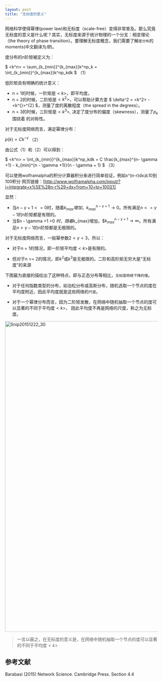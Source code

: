 ```yaml
---
layout: post
title: "无标度的意义"
---
```


网络科学使得幂律(power law)和无标度（scale-free）变得非常普及。那么究竟无标度的意义是什么呢？其实，无标度来源于统计物理的一个分支：相变理论（the theory of phase transition）。要理解无标度概念，我们需要了解`度分布`的moments(中文翻译为*矩*)。

度分布的n阶矩被定义为：

$ <k^n> = \sum_{k_{min}}^{k_{max}}k^np_k = \int_{k_{min}}^{k_{max}}k^np_kdk $ （1）

低阶矩具有明确的统计意义：

*   n = 1的时候，一阶矩是$<k^{}>$，即平均度。
*   n = 2的时候，二阶矩是$<k^2>$，可以帮助计算方差 $ \delta^2 = <k^2> - <k^{}>^{2} $，测量了度的离散程度（the spread in the degrees）。
*   n = 3的时候，三阶矩是$<k^3>$, 决定了度分布的偏度（skewness），测量了$p_k$围绕着 <k>的对称性。

对于无标度网络而言，满足幂律分布：

$p(k) = Ck^{-\gamma}$ （2）

由公式（1）和（2）可以得到：

$ <k^n> = \int_{k_{min}}^{k_{max}}k^np_kdk = C \frac{k_{max}^{n- \gamma +1} - k_{min}^{n - \gamma +1}}{n - \gamma + 1} $ （3）

可以使用wolframalpha的积分计算器积分来进行简单验证，例如x^(n-r)dx从10到100积分 网页链接：[http://www.wolframalpha.com/input/?i=integrate+x%5E%28n-r%29+dx+from+10+to+100][1]

显然：

*   当$n - \gamma +1 <= 0$时，随着$k_{max}增加，$$k_{max}^{n- \gamma +1} \rightarrow 0$。所有满足$n <= \gamma -1$的n阶矩都是有限的。
*   当$n - \gamma +1 >0 $时，随着$k_{max}增加，$$k_{max}^{n- \gamma +1} \rightarrow \infty$。所有满足$n > \gamma -1$的n阶矩都是无极限的。

对于无标度网络而言，一般幂参数$2 < \gamma < 3$，所以：

*   对于n = 1的情况，即一阶矩平均度$<k^{}>$是有限的。

*   但对于n >= 2的情况，即$k^2$或$k^3$是无极限的。二阶和高阶矩无穷大是“无标度”的来源

下图最为直接的描绘出了这种特点，即与正态分布等相比，`无标度网络下降的慢`。

*   对于任何指数类型的分布，如泊松分布或高斯分布，随机选取一个节点的度在平均度附近，因此平均度就是这些网络的`尺度`。

*   对于一个幂律分布而言，因为二阶矩发散，在网络中随机抽取一个节点的度可以显著的不同于平均度$<k^{}>$， 因此平均度不再是网络的尺度，称之为无标度。

[<img src="http://computational-communication.com/wp-content/uploads/2015/12/Snip20151222_30-649x1024.png" alt="Snip20151222_30" width="649" height="1024" class="aligncenter size-large wp-image-1191" />][2]

> 一言以蔽之，在无标度的意义是，在网络中随机抽取一个节点的度可以显著的不同于平均度$<k^{}>$

## 参考文献

Barabasi (2015) Network Science. Cambridge Press. Section 4.4

 [1]: http://www.wolframalpha.com/input/?i=integrate%20x%5E%28n-r%29%20dx%20from%2010%20to%20100
 [2]: http://computational-communication.com/wp-content/uploads/2015/12/Snip20151222_30.png
